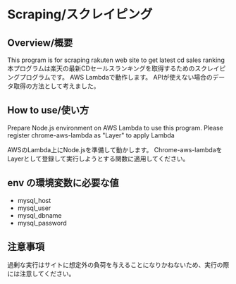 # Scraping/スクレイピング

## Overview/概要
This program is for scraping rakuten web site to get latest cd sales ranking
本プログラムは楽天の最新CDセールスランキングを取得するためのスクレイピングプログラムです。
AWS Lambdaで動作します。
APIが使えない場合のデータ取得の方法として考えました。

## How to use/使い方
Prepare Node.js environment on AWS Lambda to use this program.
Please register chrome-aws-lambda as "Layer" to apply Lambda

AWSのLambda上にNode.jsを準備して動かします。
Chrome-aws-lambdaをLayerとして登録して実行しようとする関数に適用してください。

## env の環境変数に必要な値

- mysql_host
- mysql_user
- mysql_dbname
- mysql_password

## 注意事項
過剰な実行はサイトに想定外の負荷を与えることになりかねないため、実行の際には注意してください。
